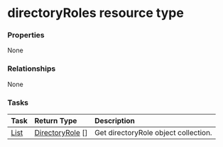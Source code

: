 # directoryRoles resource type



### Properties
None

### Relationships
None


### Tasks

| Task		   | Return Type	|Description|
|:---------------|:--------|:----------|
|[List](../api/directoryrole_list.md) | [DirectoryRole](directoryrole.md) [] |Get directoryRole object collection. |

<!-- uuid: 5734e189-fa0c-4d57-a629-f1c7510edde2
2015-10-09 18:31:36 UTC -->